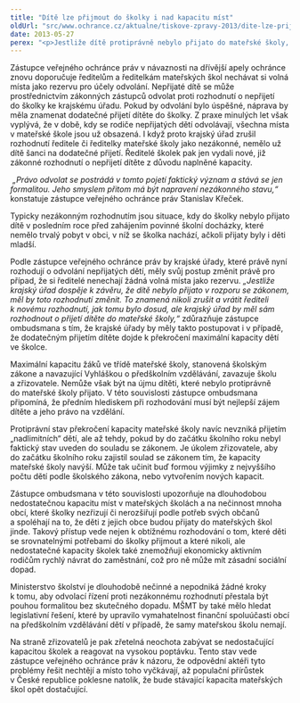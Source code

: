 ```yaml
---
title: "Dítě lze přijmout do školky i nad kapacitu míst"
oldUrl: "src/www.ochrance.cz/aktualne/tiskove-zpravy-2013/dite-lze-prijmout-do-skolky-i-nad-kapacitu-mist"
date: 2013-05-27
perex: "<p>Jestliže dítě protiprávně nebylo přijato do mateřské školy, měl by krajský úřad v odvolacím řízení dítě přijmout dodatečně, i kdyby tím došlo k překročení maximální kapacity míst ve školce. Je pak povinností zřizovatele, aby před zahájením školního roku uvedl školku do souladu se zákonem tím, že její kapacitu navýší.</p>"
---
```


<!-- imported from the old website -->

<p>Zástupce veřejného ochránce práv v návaznosti na dřívější apely ochránce znovu doporučuje ředitelům a ředitelkám mateřských škol nechávat si volná místa jako rezervu pro účely odvolání. Nepřijaté dítě se může prostřednictvím zákonných zástupců odvolat proti rozhodnutí o nepřijetí do školky ke krajskému úřadu. Pokud by odvolání bylo úspěšné, náprava by měla znamenat dodatečné přijetí dítěte do školky. Z praxe minulých let však vyplývá, že v době, kdy se rodiče nepřijatých dětí odvolávají, všechna místa v mateřské škole jsou už obsazená. I když proto krajský úřad zrušil rozhodnutí ředitele či ředitelky mateřské školy jako nezákonné, nemělo už dítě šanci na dodatečné přijetí. Ředitelé školek pak jen vydali nové, již zákonné rozhodnutí o nepřijetí dítěte z důvodu naplněné kapacity. </p><p> <em>„Právo odvolat se postrádá v tomto pojetí faktický význam a stává se jen formalitou. Jeho smyslem přitom má být napravení nezákonného stavu,“</em> konstatuje zástupce veřejného ochránce práv Stanislav Křeček. </p><p>Typicky nezákonným rozhodnutím jsou situace, kdy do školky nebylo přijato dítě v posledním roce před zahájením povinné školní docházky, které nemělo trvalý pobyt v obci, v níž se školka nachází, ačkoli přijaty byly i děti mladší. </p><p>Podle zástupce veřejného ochránce práv by krajské úřady, které právě nyní rozhodují o odvolání nepřijatých dětí, měly svůj postup změnit právě pro případ, že si ředitelé nenechají žádná volná místa jako rezervu. <em>„Jestliže krajský úřad dospěje k závěru, že dítě nebylo přijato v rozporu se zákonem, měl by toto rozhodnutí změnit. To znamená nikoli zrušit a vrátit řediteli k novému rozhodnutí, jak tomu bylo dosud, ale krajský úřad by měl sám rozhodnout o přijetí dítěte do mateřské školy,“</em> zdůrazňuje zástupce ombudsmana s tím, že krajské úřady by měly takto postupovat i v případě, že dodatečným přijetím dítěte dojde k překročení maximální kapacity dětí ve školce.</p><p>Maximální kapacitu žáků ve třídě mateřské školy, stanovená školským zákone a navazující Vyhláškou o předškolním vzdělávání, zavazuje školu a zřizovatele. Nemůže však být na újmu dítěti, které nebylo protiprávně do mateřské školy přijato. V této souvislosti zástupce ombudsmana připomíná, že předním hlediskem při rozhodování musí být nejlepší zájem dítěte a jeho právo na vzdělání.</p><p>Protiprávní stav překročení kapacity mateřské školy navíc nevzniká přijetím „nadlimitních“ dětí, ale až tehdy, pokud by do začátku školního roku nebyl faktický stav uveden do souladu se zákonem. Je úkolem zřizovatele, aby do začátku školního roku zajistil soulad se zákonem tím, že kapacity mateřské školy navýší. Může tak učinit buď formou výjimky z nejvyššího počtu dětí podle školského zákona, nebo vytvořením nových kapacit.</p><p>Zástupce ombudsmana v této souvislosti upozorňuje na dlouhodobou nedostatečnou kapacitu míst v mateřských školách a na nečinnost mnoha obcí, které školky nezřizují či nerozšiřují podle potřeb svých občanů a spoléhají na to, že děti z jejich obce budou přijaty do mateřských škol jinde. Takový přístup vede nejen k obtížnému rozhodování o tom, které děti se srovnatelnými potřebami do školky přijmout a které nikoli, ale nedostatečné kapacity školek také znemožňují ekonomicky aktivním rodičům rychlý návrat do zaměstnání, což pro ně může mít zásadní sociální dopad. </p><p>Ministerstvo školství je dlouhodobě nečinné a nepodniká žádné kroky k tomu, aby odvolací řízení proti nezákonnému rozhodnutí přestala být pouhou formalitou bez skutečného dopadu. MŠMT by také mělo hledat legislativní řešení, které by upravilo vymahatelnost finanční spoluúčasti obcí na předškolním vzdělávání dětí v případě, že samy mateřskou školu nemají.</p>Na straně zřizovatelů je pak zřetelná neochota zabývat se nedostačující kapacitou školek a reagovat na vysokou poptávku. Tento stav vede zástupce veřejného ochránce práv k názoru, že odpovědní aktéři tyto problémy řešit nechtějí a místo toho vyčkávají, až populační přírůstek v České republice poklesne natolik, že bude stávající kapacita mateřských škol opět dostačující.
